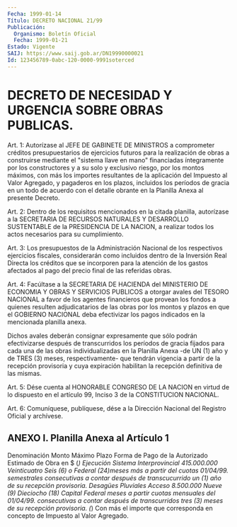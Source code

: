 ```yaml
---
Fecha: 1999-01-14
Título: DECRETO NACIONAL 21/99
Publicación:
  Organismo: Boletín Oficial
  Fecha: 1999-01-21
Estado: Vigente
SAIJ: https://www.saij.gob.ar/DN19990000021
Id: 123456789-0abc-120-0000-9991soterced
---
```

# DECRETO DE NECESIDAD Y URGENCIA SOBRE OBRAS PUBLICAS.

<a id="1"></a>
Art.  1:  Autorízase  al  JEFE  DE  GABINETE  DE MINISTROS a comprometer créditos presupuestarios de ejercicios futuros  para la realización  de  obras a construirse mediante el "sistema llave  en mano" financiadas  íntegramente por los constructores y a su solo y exclusivo riesgo, por  los  montos  máximos,  con  más los importes resultantes  de  la  aplicación  del Impuesto al Valor Agregado,  y pagaderos en los plazos, incluidos  los  períodos  de  gracia en un todo  de  acuerdo  con  el detalle obrante en la Planilla Anexa  al presente Decreto.

<a id="2"></a>
Art.  2: Dentro  de  los requisitos  mencionados  en  la  citada planilla,  autorízase  a la  SECRETARIA  DE  RECURSOS  NATURALES  Y DESARROLLO SUSTENTABLE de  la  PRESIDENCIA DE LA NACION, a realizar todos los actos necesarios para su cumplimiento.

<a id="3"></a>
Art.  3: Los presupuestos de la  Administración  Nacional  de  los respectivos ejercicios fiscales, considerarán como incluidos dentro de la Inversión Real Directa los créditos que se incorporen para la atención  de  los  gastos afectados al pago del precio final de las referidas obras.

<a id="4"></a>
Art. 4: Facúltase a  la  SECRETARIA  DE HACIENDA del MINISTERIO DE ECONOMIA Y OBRAS Y SERVICIOS PUBLICOS a  otorgar  avales del TESORO NACIONAL a favor de los agentes financieros que provean  los fondos a  quienes  resulten  adjudicatarios de las obras por los montos  y plazos  en que el GOBIERNO  NACIONAL  deba  efectivizar  los  pagos indicados en la mencionada planilla anexa.

Dichos  avales  deberán  consignar  expresamente  que  sólo  podrán efectivizarse  después  de  transcurridos  los  períodos  de gracia fijados  para cada una de las obras individualizadas en la Planilla Anexa -de  UN  (1)  año  y  de TRES (3) meses, respectivamente- que tendrán  vigencia  a  partir de  la  recepción  provisoria  y  cuya expiración  habilitan  la    recepción  definitiva  de  las  mismas.

<a id="5"></a>
Art. 5: Dése cuenta al HONORABLE  CONGRESO  DE LA NACION en virtud de  lo  dispuesto  en el artículo 99, Inciso 3 de  la  CONSTITUCION NACIONAL.

<a id="6"></a>
Art. 6: Comuníquese,  publíquese, dése a la Dirección Nacional del Registro Oficial y archívese.

## ANEXO I. Planilla Anexa al Artículo 1

<a id="1"></a>
Denominación            Monto Máximo       Plazo       Forma de Pago de la                    Autorizado      Estimado de  Obra                      en $ (*)       Ejecución  Sistema Interprovincial  415.000.000    Veinticuatro     Seis (6) o  Federal                                   (24)meses        más                                           a partir del    cuotas                                          01/04/99.    semestrales                                                       consecutivas a                                                       contar después                                                    de transcucurrido                                                     un (1) año de su                                                  recepción provisoria. Desagües Pluviales Acceso 8.500.000    Nueve (9)       Dieciocho (18)  Capital Federal                       meses a partir   cuotas mensuales                                       del 01/04/99.   consecutivas a                                                         contar después                                                       de transcurridos                                                        tres (3) meses                                                        de su recepción                                                           provisoria.  (*) Con más el importe que corresponda en concepto de Impuesto al Valor Agregado.